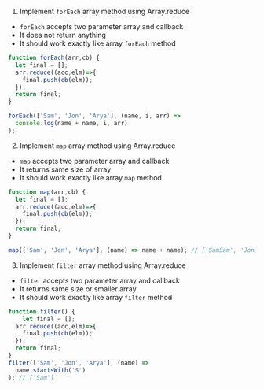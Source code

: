1. Implement `forEach` array method using Array.reduce

- `forEach` accepts two parameter array and callback
- It does not return anything
- It should work exactly like array `forEach` method

```js
function forEach(arr,cb) {
  let final = [];
  arr.reduce((acc,elm)=>{
    final.push(cb(elm));
  });
  return final;
}

forEach(['Sam', 'Jon', 'Arya'], (name, i, arr) =>
  console.log(name + name, i, arr)
);
```

2. Implement `map` array method using Array.reduce

- `map` accepts two parameter array and callback
- It returns same size of array
- It should work exactly like array `map` method

```js
function map(arr,cb) {
  let final = [];
  arr.reduce((acc,elm)=>{
    final.push(cb(elm));
  });
  return final;
}

map(['Sam', 'Jon', 'Arya'], (name) => name + name); // ['SamSam', 'JonJon', 'AryaArya']
```

3. Implement `filter` array method using Array.reduce

- `filter` accepts two parameter array and callback
- It returns same size or smaller array
- It should work exactly like array `filter` method

```js
function filter() {
    let final = [];
  arr.reduce((acc,elm)=>{
    final.push(cb(elm));
  });
  return final;
}
filter(['Sam', 'Jon', 'Arya'], (name) =>
  name.startsWith('S')
); // ['Sam']
```
